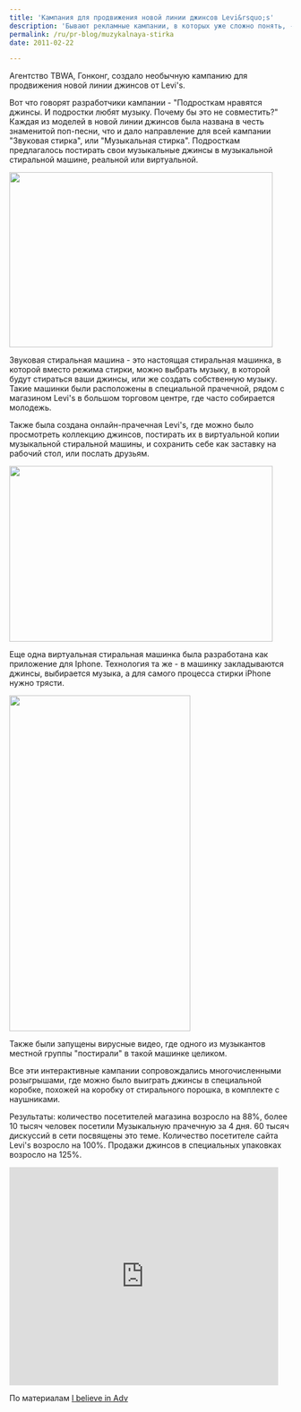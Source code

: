 ```yaml
---
title: 'Кампания для продвижения новой линии джинсов Levi&rsquo;s'
description: 'Бывают рекламные кампании, в которых уже сложно понять, - что именно продвигается, настолько интересные пути проходит рекламная мысль. Агентство TBWA, Гонконг, создало необычную кампанию для продвижения новой линии джинсов от Levi&#039;s.'
permalink: /ru/pr-blog/muzykalnaya-stirka
date: 2011-02-22

---
```


Агентство TBWA, Гонконг, создало необычную кампанию для продвижения новой линии джинсов от Levi's.

Вот что говорят разработчики кампании - "Подросткам нравятся джинсы. И подростки любят музыку. Почему бы это не совместить?" Каждая из моделей в новой линии джинсов  была названа в честь знаменитой поп-песни, что и дало направление для всей кампании "Звуковая стирка", или "Музыкальная стирка". Подросткам предлагалось постирать свои музыкальные джинсы в музыкальной стиральной машине, реальной или виртуальной.

<img src="{{ site.assets }}/upload/levis_soundwash_01.jpg" alt="" class="post__img" width="470" height="313">

Звуковая стиральная машина - это настоящая стиральная машинка, в которой вместо режима стирки, можно выбрать музыку, в которой будут стираться ваши джинсы, или же создать собственную музыку. Такие машинки были расположены в специальной прачечной, рядом с магазином Levi's в большом торговом центре, где часто собирается молодежь.

Также  была создана онлайн-прачечная Levi's, где можно было просмотреть коллекцию джинсов, постирать их в виртуальной копии музыкальной стиральной машины, и сохранить себе как заставку на рабочий стол, или послать друзьям.

<img src="{{ site.assets }}/upload/levis-sound-wash-small-81663.jpg" alt="" class="post__img" width="470" height="314">

Еще одна виртуальная стиральная машинка была разработана как приложение для Iphone. Технология та же - в машинку закладываются джинсы, выбирается музыка, а для самого процесса стирки iPhone нужно трясти.

<img src="{{ site.assets }}/upload/levis_soundwash_05.jpg" alt="" class="post__img" width="323" height="600">

Также были запущены вирусные видео, где одного из музыкантов местной группы "постирали" в такой машинке целиком.

Все эти интерактивные кампании сопровождались многочисленными розыгрышами, где можно было выиграть джинсы в специальной коробке, похожей на коробку от стирального порошка, в комплекте с наушниками.

Результаты: количество посетителей магазина возросло на 88%, более 10 тысяч человек посетили Музыкальную прачечную за 4 дня. 60 тысяч дискуссий в сети посвящены это теме. Количество посетителе сайта Levi's возросло на 100%. Продажи джинсов в специальных упаковках возросло на 125%.

<iframe title="YouTube video player" width="480" height="390" src="https://www.youtube.com/embed/Vb2FsvCV5gE" frameborder="0" allowfullscreen></iframe>

По материалам <a href="https://www.ibelieveinadv.com/category/ambient-outdoor/">I believe in Adv</a>

